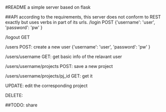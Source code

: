 #README
a simple server based on flask

##API
according to the requirements, this server does not conform to REST exactly but uses verbs in part of its urls.
/login POST 
{'username': 'user',
  'password': 'pw' }

/logout GET


/users
POST:
create a new user
{'username': 'user',
  'password': 'pw' }

/users/username
GET:
get basic info of the relavant user

/users/username/projects
POST:
save a new project 

/users/username/projects/pj_id
GET:
get it 

UPDATE:
edit the corresponding project

DELETE:


##TODO:
share





